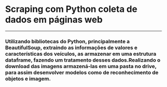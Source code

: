 # Scraping com Python coleta de dados em páginas web
---

### Utilizando  bibliotecas do Python, principalmente a BeautifulSoup, extraindo  as informações de valores e características dos veículos, as armazenar em uma estrutura dataframe, fazendo um tratamento desses dados.Realizando o download das imagens armazená-las em uma pasta no drive, para assim desenvolver modelos como de reconhecimento de objetos e imagem.
